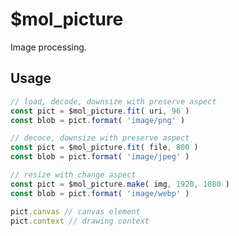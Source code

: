 # $mol_picture

Image processing.

## Usage

```ts
// load, decode, downsize with preserve aspect
const pict = $mol_picture.fit( uri, 96 )
const blob = pict.format( 'image/png' )
```

```ts
// decoce, downsize with preserve aspect
const pict = $mol_picture.fit( file, 800 )
const blob = pict.format( 'image/jpeg' )
```

```ts
// resize with change aspect
const pict = $mol_picture.make( img, 1920, 1080 )
const blob = pict.format( 'image/webp' )
```

```ts
pict.canvas // canvas element
pict.context // drawing context
```